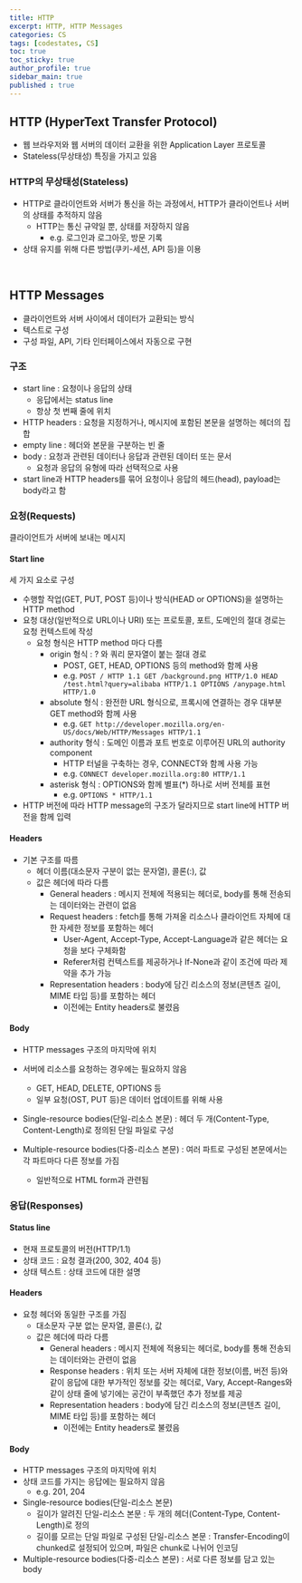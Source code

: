 ```yaml
---
title: HTTP
excerpt: HTTP, HTTP Messages
categories: CS
tags: [codestates, CS]
toc: true
toc_sticky: true
author_profile: true
sidebar_main: true
published : true
---
```


## HTTP (HyperText Transfer Protocol)
- 웹 브라우저와 웹 서버의 데이터 교환을 위한 Application Layer 프로토콜
- Stateless(무상태성) 특징을 가지고 있음

### HTTP의 무상태성(Stateless)
- HTTP로 클라이언트와 서버가 통신을 하는 과정에서, HTTP가 클라이언트나 서버의 상태를 추적하지 않음
  - HTTP는 통신 규약일 뿐, 상태를 저장하지 않음
    - e.g. 로그인과 로그아웃, 방문 기록
- 상태 유지를 위해 다른 방법(쿠키-세션, API 등)을 이용

<br>

## HTTP Messages
- 클라이언트와 서버 사이에서 데이터가 교환되는 방식
- 텍스트로 구성
- 구성 파일, API, 기타 인터페이스에서 자동으로 구현

### 구조
- start line : 요청이나 응답의 상태
  - 응답에서는 status line 
  - 항상 첫 번째 줄에 위치
- HTTP headers : 요청을 지정하거나, 메시지에 포함된 본문을 설명하는 헤더의 집합
- empty line : 헤더와 본문을 구분하는 빈 줄
- body : 요청과 관련된 데이터나 응답과 관련된 데이터 또는 문서 
  - 요청과 응답의 유형에 따라 선택적으로 사용
- start line과 HTTP headers를 묶어 요청이나 응답의 헤드(head), payload는 body라고 함

### 요청(Requests)
클라이언트가 서버에 보내는 메시지

#### Start line
세 가지 요소로 구성
- 수행할 작업(GET, PUT, POST 등)이나 방식(HEAD or OPTIONS)을 설명하는 HTTP method 
- 요청 대상(일반적으로 URL이나 URI) 또는 프로토콜, 포트, 도메인의 절대 경로는 요청 컨텍스트에 작성 
  - 요청 형식은 HTTP method 마다 다름
     - origin 형식 : ? 와 쿼리 문자열이 붙는 절대 경로 
       - POST, GET, HEAD, OPTIONS 등의 method와 함께 사용
       - e.g. ```POST / HTTP 1.1 GET /background.png HTTP/1.0 HEAD /test.html?query=alibaba HTTP/1.1 OPTIONS /anypage.html HTTP/1.0```
     - absolute 형식 : 완전한 URL 형식으로, 프록시에 연결하는 경우 대부분 GET method와 함께 사용
       - e.g. ```GET http://developer.mozilla.org/en-US/docs/Web/HTTP/Messages HTTP/1.1```
     - authority 형식 : 도메인 이름과 포트 번호로 이루어진 URL의 authority component 
       - HTTP 터널을 구축하는 경우, CONNECT와 함께 사용 가능
       - e.g. ```CONNECT developer.mozilla.org:80 HTTP/1.1```
     - asterisk 형식 : OPTIONS와 함께 별표(*) 하나로 서버 전체를 표현
       - e.g. ```OPTIONS * HTTP/1.1```
- HTTP 버전에 따라 HTTP message의 구조가 달라지므로 start line에 HTTP 버전을 함께 입력

#### Headers
- 기본 구조를 따름 
  - 헤더 이름(대소문자 구분이 없는 문자열), 콜론(\:), 값
  - 값은 헤더에 따라 다름 
    - General headers : 메시지 전체에 적용되는 헤더로, body를 통해 전송되는 데이터와는 관련이 없음
    - Request headers : fetch를 통해 가져올 리소스나 클라이언트 자체에 대한 자세한 정보를 포함하는 헤더 
      - User-Agent, Accept-Type, Accept-Language과 같은 헤더는 요청을 보다 구체화함 
      - Referer처럼 컨텍스트를 제공하거나 If-None과 같이 조건에 따라 제약을 추가 가능
    - Representation headers : body에 담긴 리소스의 정보(콘텐츠 길이, MIME 타입 등)를 포함하는 헤더
      - 이전에는 Entity headers로 불렸음
      

#### Body
- HTTP messages 구조의 마지막에 위치 
- 서버에 리소스를 요청하는 경우에는 필요하지 않음
  - GET, HEAD, DELETE, OPTIONS 등
  - 일부 요청(OST, PUT 등)은 데이터 업데이트를 위해 사용

- Single-resource bodies(단일-리소스 본문) : 헤더 두 개(Content-Type, Content-Length)로 정의된 단일 파일로 구성
- Multiple-resource bodies(다중-리소스 본문) : 여러 파트로 구성된 본문에서는 각 파트마다 다른 정보를 가짐
  - 일반적으로 HTML form과 관련됨


### 응답(Responses)

#### Status line
- 현재 프로토콜의 버전(HTTP/1.1)
- 상태 코드 : 요청 결과(200, 302, 404 등)
- 상태 텍스트 : 상태 코드에 대한 설명

#### Headers
- 요청 헤더와 동일한 구조를 가짐
  - 대소문자 구분 없는 문자열, 콜론(\:), 값
  - 값은 헤더에 따라 다름
    - General headers : 메시지 전체에 적용되는 헤더로, body를 통해 전송되는 데이터와는 관련이 없음
    - Response headers : 위치 또는 서버 자체에 대한 정보(이름, 버전 등)와 같이 응답에 대한 부가적인 정보를 갖는 헤더로, Vary, Accept-Ranges와 같이 상태 줄에 넣기에는 공간이 부족했던 추가 정보를 제공
    - Representation headers : body에 담긴 리소스의 정보(콘텐츠 길이, MIME 타입 등)를 포함하는 헤더
      - 이전에는 Entity headers로 불렸음

#### Body
- HTTP messages 구조의 마지막에 위치
- 상태 코드를 가지는 응답에는 필요하지 않음
  - e.g. 201, 204 
- Single-resource bodies(단일-리소스 본문) 
  - 길이가 알려진 단일-리소스 본문 : 두 개의 헤더(Content-Type, Content-Length)로 정의
  - 길이를 모르는 단일 파일로 구성된 단일-리소스 본문 : Transfer-Encoding이 chunked로 설정되어 있으며, 파일은 chunk로 나뉘어 인코딩
- Multiple-resource bodies(다중-리소스 본문) : 서로 다른 정보를 담고 있는 body




